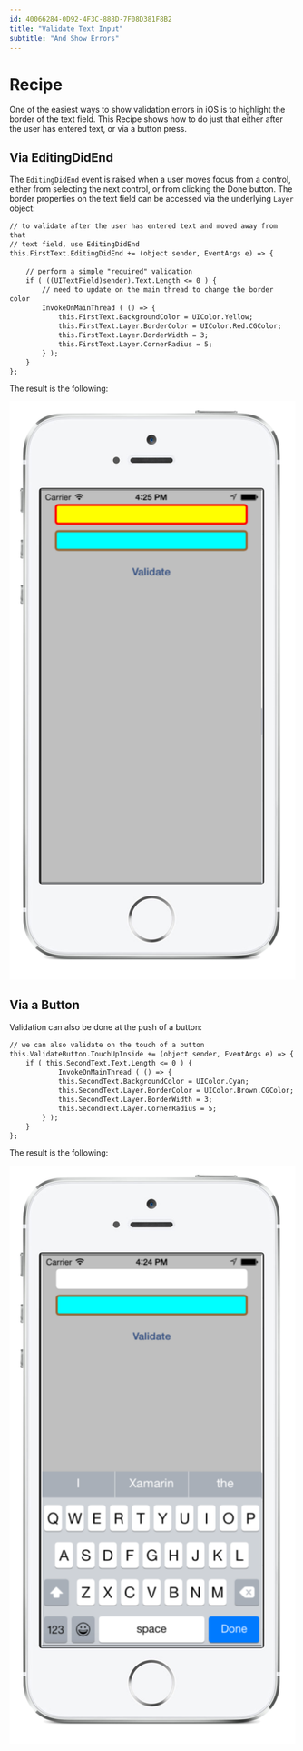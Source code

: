 ```yaml
---
id: 40066284-0D92-4F3C-888D-7F08D381F8B2
title: "Validate Text Input"
subtitle: "And Show Errors"
---
```


<a name="Recipe" class="injected"></a>


# Recipe

One of the easiest ways to show validation errors in iOS is to highlight the
border of the text field. This Recipe shows how to do just that either after
the user has entered text, or via a button press.

 <a name="Via_EditingDidEnd" class="injected"></a>


## Via EditingDidEnd

The `EditingDidEnd` event is raised when a user moves focus from a control,
either from selecting the next control, or from clicking the <span class="UIItem">Done</span>
button. The border properties on the text field can be accessed via the underlying `Layer` object:

```
// to validate after the user has entered text and moved away from that
// text field, use EditingDidEnd
this.FirstText.EditingDidEnd += (object sender, EventArgs e) => {

	// perform a simple "required" validation
	if ( ((UITextField)sender).Text.Length <= 0 ) {
		// need to update on the main thread to change the border color
		InvokeOnMainThread ( () => {
			this.FirstText.BackgroundColor = UIColor.Yellow;
			this.FirstText.Layer.BorderColor = UIColor.Red.CGColor;
			this.FirstText.Layer.BorderWidth = 3;
			this.FirstText.Layer.CornerRadius = 5;
		} );
	}
};
```

The result is the following:

 [ ![](Images/01_-_EditingDidEnd.png)](Images/01_-_EditingDidEnd.png)

 <a name="Via_a_Button" class="injected"></a>


## Via a Button

Validation can also be done at the push of a button:

```
// we can also validate on the touch of a button
this.ValidateButton.TouchUpInside += (object sender, EventArgs e) => {
	if ( this.SecondText.Text.Length <= 0 ) {
			InvokeOnMainThread ( () => {
			this.SecondText.BackgroundColor = UIColor.Cyan;
			this.SecondText.Layer.BorderColor = UIColor.Brown.CGColor;
			this.SecondText.Layer.BorderWidth = 3;
			this.SecondText.Layer.CornerRadius = 5;
		} );
	}
};
```

The result is the following:

 [ ![](Images/02_-_ButtonSubmit.png)](Images/02_-_ButtonSubmit.png)

